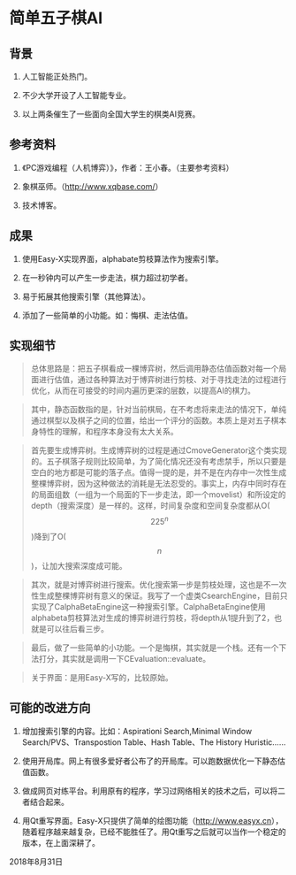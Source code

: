 简单五子棋AI
============

背景
----

1.  人工智能正处热门。

2.  不少大学开设了人工智能专业。

3.  以上两条催生了一些面向全国大学生的棋类AI竞赛。

参考资料
--------

1.  《PC游戏编程（人机博弈）》，作者：王小春。（主要参考资料）

2.  象棋巫师。（<http://www.xqbase.com/>）

3.  技术博客。

成果
----

1.  使用Easy-X实现界面，alphabate剪枝算法作为搜索引擎。

2.  在一秒钟内可以产生一步走法，棋力超过初学者。

3.  易于拓展其他搜索引擎（其他算法）。

4.  添加了一些简单的小功能。如：悔棋、走法估值。

实现细节
--------

>   总体思路是：把五子棋看成一棵博弈树，然后调用静态估值函数对每一个局面进行估值，通过各种算法对于博弈树进行剪枝、对于寻找走法的过程进行优化，从而在可接受的时间内遍历更深的层数，以提高AI的棋力。

>   其中，静态函数指的是，针对当前棋局，在不考虑将来走法的情况下，单纯通过棋型以及棋子之间的位置，给出一个评分的函数。本质上是对五子棋本身特性的理解，和程序本身没有太大关系。

>   首先要生成博弈树。生成博弈树的过程是通过CmoveGenerator这个类实现的。五子棋落子规则比较简单，为了简化情况还没有考虑禁手，所以只要是空白的地方都是可能的落子点。值得一提的是，并不是在内存中一次性生成整棵博弈树，因为这种做法的消耗是无法忍受的。事实上，内存中同时存在的局面组数（一组为一个局面的下一步走法，即一个movelist）和所设定的depth（搜索深度）是一样的。这样，时间复杂度和空间复杂度都从O($$225^{n}$$)降到了O($$n$$)，让加大搜索深度成可能。

>   其次，就是对博弈树进行搜索。优化搜索第一步是剪枝处理，这也是不一次性生成整棵博弈树有意义的保证。我写了一个虚类CsearchEngine，目前只实现了CalphaBetaEngine这一种搜索引擎。CalphaBetaEngine使用alphabeta剪枝算法对生成的博弈树进行剪枝，将depth从1提升到了2，也就是可以往后看三步。

>   最后，做了一些简单的小功能。一个是悔棋，其实就是一个栈。还有一个下法打分，其实就是调用一下CEvaluation::evaluate。

>   关于界面：是用Easy-X写的，比较原始。

可能的改进方向
--------------

1.  增加搜索引擎的内容。比如：Aspirationi Search,Minimal Window
    Search/PVS、Transpostion Table、Hash Table、The History Huristic……

2.  使用开局库。网上有很多爱好者公布了的开局库。可以跑数据优化一下静态估值函数。

3.  做成网页对练平台。利用原有的程序，学习过网络相关的技术之后，可以将二者结合起来。

4.  用Qt重写界面。Easy-X只提供了简单的绘图功能（<http://www.easyx.cn>），随着程序越来越复杂，已经不能胜任了。用Qt重写之后就可以当作一个稳定的版本，在上面深耕了。

2018年8月31日
